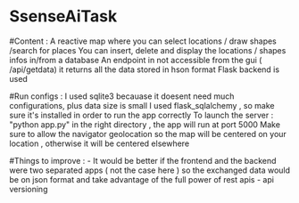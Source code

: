 # SsenseAiTask
  #Content :
    A reactive map where you can select locations / draw shapes /search for places 
    You can insert, delete and display the locations / shapes infos in/from a database
    An endpoint in not accessible from the gui ( /api/getdata) it returns all the data stored in hson format
    Flask backend is used
    

   #Run configs :
      I used sqlite3 becauase it doesent need much configurations, plus data size is small
      I used flask_sqlalchemy , so make sure it's installed in order to run the app correctly 
      To launch the server : "python app.py" in the right directory , the app will run at port 5000
      Make sure to allow the navigator geolocation so the map will be centered on your location , otherwise it will be centered elsewhere
      
   #Things to improve :
     - It would be better if the frontend and the backend were two separated apps ( not the case here ) so the exchanged data would be on 
        json format and take advantage of the full power of rest apis
     - api versioning
 
  

